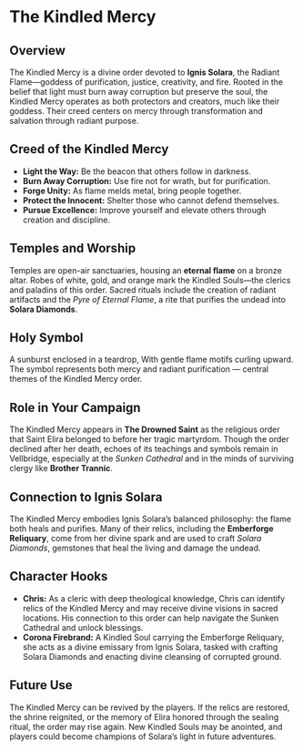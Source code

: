 # The Kindled Mercy

## Overview
The Kindled Mercy is a divine order devoted to **Ignis Solara**, the Radiant Flame—goddess of purification, justice, creativity, and fire. Rooted in the belief that light must burn away corruption but preserve the soul, the Kindled Mercy operates as both protectors and creators, much like their goddess. Their creed centers on mercy through transformation and salvation through radiant purpose.

## Creed of the Kindled Mercy
- **Light the Way:** Be the beacon that others follow in darkness.
- **Burn Away Corruption:** Use fire not for wrath, but for purification.
- **Forge Unity:** As flame melds metal, bring people together.
- **Protect the Innocent:** Shelter those who cannot defend themselves.
- **Pursue Excellence:** Improve yourself and elevate others through creation and discipline.

## Temples and Worship
Temples are open-air sanctuaries, housing an **eternal flame** on a bronze altar. Robes of white, gold, and orange mark the Kindled Souls—the clerics and paladins of this order. Sacred rituals include the creation of radiant artifacts and the *Pyre of Eternal Flame*, a rite that purifies the undead into **Solara Diamonds**.

## Holy Symbol
A sunburst enclosed in a teardrop, With gentle flame motifs curling upward.
The symbol represents both mercy and radiant purification — central themes of the Kindled Mercy order.

## Role in Your Campaign
The Kindled Mercy appears in **The Drowned Saint** as the religious order that Saint Elira belonged to before her tragic martyrdom. Though the order declined after her death, echoes of its teachings and symbols remain in Vellbridge, especially at the *Sunken Cathedral* and in the minds of surviving clergy like **Brother Trannic**.

## Connection to Ignis Solara
The Kindled Mercy embodies Ignis Solara’s balanced philosophy: the flame both heals and purifies. Many of their relics, including the **Emberforge Reliquary**, come from her divine spark and are used to craft *Solara Diamonds*, gemstones that heal the living and damage the undead.

## Character Hooks
- **Chris:** As a cleric with deep theological knowledge, Chris can identify relics of the Kindled Mercy and may receive divine visions in sacred locations. His connection to this order can help navigate the Sunken Cathedral and unlock blessings.
- **Corona Firebrand:** A Kindled Soul carrying the Emberforge Reliquary, she acts as a divine emissary from Ignis Solara, tasked with crafting Solara Diamonds and enacting divine cleansing of corrupted ground.

## Future Use
The Kindled Mercy can be revived by the players. If the relics are restored, the shrine reignited, or the memory of Elira honored through the sealing ritual, the order may rise again. New Kindled Souls may be anointed, and players could become champions of Solara’s light in future adventures.